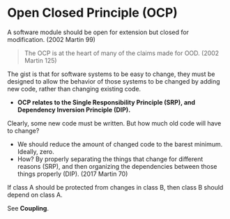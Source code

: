 # Open Closed Principle (OCP)

A software module should be open for extension but closed for modification. (2002 Martin 99)

> The OCP is at the heart of many of the claims made for OOD. (2002 Martin 125)

The gist is that for software systems to be easy to change, they must be designed to allow the behavior of those systems
to be changed by adding new code, rather than changing existing code.

- **OCP relates to the Single Responsibility Principle (SRP), and Dependency Inversion Principle (DIP).**

Clearly, some new code must be written. But how much old code will have to change?

- We should reduce the amount of changed code to the barest minimum. Ideally, zero.
- How? By properly separating the things that change for different reasons (SRP), and then organizing the dependencies
  between those things properly (DIP). (2017 Martin 70)

If class A should be protected from changes in class B, then class B should depend on class A.

See **Coupling**.